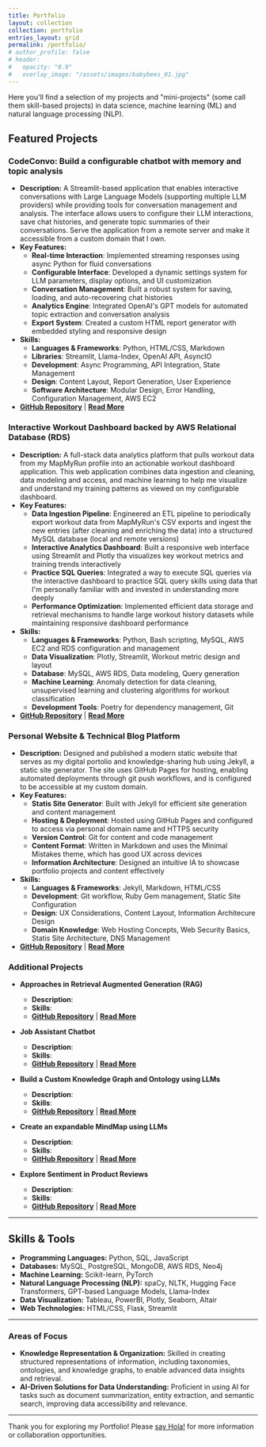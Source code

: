 ```yaml
---
title: Portfolio
layout: collection
collection: portfolio
entries_layout: grid
permalink: /portfolio/
# author_profile: false
# header:
#   opacity: "0.9"
#   overlay_image: "/assets/images/babybees_01.jpg"
---
```


Here you'll find a selection of my projects and "mini-projects" (some call them skill-based projects) in data science, machine learning (ML) and natural language processing (NLP). 

## Featured Projects

### CodeConvo: Build a configurable chatbot with memory and topic analysis

- **Description:** A Streamlit-based application that enables interactive conversations with Large Language Models (supporting multiple LLM providers) while providing tools for conversation management and analysis. The interface allows users to configure their LLM interactions, save chat histories, and generate topic summaries of their conversations. Serve the application from a remote server and make it accessible from a custom domain that I own.  
- **Key Features:**
  - **Real-time Interaction**: Implemented streaming responses using async Python for fluid conversations
  - **Configurable Interface**: Developed a dynamic settings system for LLM parameters, display options, and UI customization
  - **Conversation Management**: Built a robust system for saving, loading, and auto-recovering chat histories
  - **Analytics Engine**: Integrated OpenAI's GPT models for automated topic extraction and conversation analysis
  - **Export System**: Created a custom HTML report generator with embedded styling and responsive design
- **Skills:** 
  - **Languages & Frameworks**: Python, HTML/CSS, Markdown
  - **Libraries**: Streamlit, Llama-Index, OpenAI API, AsyncIO
  - **Development**: Async Programming, API Integration, State Management
  - **Design**: Content Layout, Report Generation, User Experience
  - **Software Architecture**: Modular Design, Error Handling, Configuration Management, AWS EC2
- **[GitHub Repository](https://github.com/dagny099/agentic_rag_kg/)** | **[Read More](https://codeconvo.barbhs.com/)**


### Interactive Workout Dashboard backed by AWS Relational Database (RDS)

- **Description:** A full-stack data analytics platform that pulls workout data from my MapMyRun profile into an actionable workout dashboard application. This web application combines data ingestion and cleaning, data modeling and access, and machine learning to help me visualize and understand my training patterns as viewed on my configurable dashboard. 
- **Key Features:**
  - **Data Ingestion Pipeline**: Engineered an ETL pipeline to periodically export workout data from MapMyRun's CSV exports and ingest the new entries (after cleaning and enriching the data) into a structured MySQL database (local and remote versions)
  - **Interactive Analytics Dashboard**: Built a responsive web interface using Streamlit and Plotly tha visualizes key workout metrics and training trends interactively
  - **Practice SQL Queries**: Integrated a way to execute SQL queries via the interactive dashboard to practice SQL query skills using data that I'm personally familiar with and invested in understanding more deeply
  - **Performance Optimization**: Implemented efficient data storage and retrieval mechanisms to handle large workout history datasets while maintaining responsive dashboard performance
- **Skills:**
  - **Languages & Frameworks**: Python, Bash scripting, MySQL, AWS EC2 and RDS configuration and management
  - **Data Visualization**: Plotly, Streamlit, Workout metric design and layout
  - **Database**: MySQL, AWS RDS, Data modeling, Query generation
  - **Machine Learning**: Anomaly detection for data cleaning, unsupervised learning and clustering algorithms for workout classification
  - **Development Tools**: Poetry for dependency management, Git
- **[GitHub Repository](https://github.com/dagny099/build_workout_dashboard/)** | **[Read More](https://workouts.barbhs.com/)**


### Personal Website & Technical Blog Platform

- **Description:** Designed and published a modern static website that serves as my digital portolio and knowledge-sharing hub using Jekyll, a static site generator. The site uses GitHub Pages for hosting, enabling automated deployments through git push workflows, and is configured to be accessible at my custom domain.  
- **Key Features:**
  - **Statis Site Generator**: Built with Jekyll for efficient site generation and content management 
  - **Hosting & Deployment**: Hosted using GitHub Pages and configured to access via personal domain name and HTTPS security
  - **Version Control**: Git for content and code management
  - **Content Format**: Written in Markdown and uses the Minimal Mistakes theme, which has good UX across devices
  - **Information Architecture**: Designed an intuitive IA to showcase portfolio projects and content effectively
- **Skills:**
  - **Languages & Frameworks**: Jekyll, Markdown, HTML/CSS
  - **Development**: Git workflow, Ruby Gem management, Static Site Configuration
  - **Design**: UX Considerations, Content Layout, Information Architecure Design
  - **Domain Knowledge**: Web Hosting Concepts, Web Security Basics, Statis Site Architecture, DNS Management
- **[GitHub Repository](https://github.com/dagny099/dagny099.github.io/)** | **[Read More](https://www.barbhs.com/)**


### Additional Projects
- **Approaches in Retrieval Augmented Generation (RAG)**
  - **Description**: 
  - **Skills**:
  - **[GitHub Repository](https://github.com/dagny099/train-rag-cnc)** | **[Read More]()**

- **Job Assistant Chatbot**
  - **Description**:
  - **Skills**:
  - **[GitHub Repository](https://github.com/dagny099/assistant_author)** | **[Read More](https://barbsassistant.streamlit.app/)**

- **Build a Custom Knowledge Graph and Ontology using LLMs**
  - **Description**:
  - **Skills**:
  - **[GitHub Repository](https://github.com/dagny099/learn-about-kg)** | **[Read More]()**

- **Create an expandable MindMap using LLMs**
  - **Description**:
  - **Skills**:
  - **[GitHub Repository](https://github.com/dagny099/agentic_rag_kg)** | **[Read More]()**

- **Explore Sentiment in Product Reviews**
  - **Description**:
  - **Skills**:
  - **[GitHub Repository](https://github.com/dagny099/nlp-sentiment)** | **[Read More]()**

---

## Skills & Tools

- **Programming Languages:** Python, SQL, JavaScript
- **Databases:** MySQL, PostgreSQL, MongoDB, AWS RDS, Neo4j
- **Machine Learning:** Scikit-learn, PyTorch
- **Natural Language Processing (NLP):** spaCy, NLTK, Hugging Face Transformers, GPT-based Language Models, Llama-Index
- **Data Visualization:** Tableau, PowerBI, Plotly, Seaborn, Altair
- **Web Technologies:** HTML/CSS, Flask, Streamlit

---

### Areas of Focus

- **Knowledge Representation & Organization:** Skilled in creating structured representations of information, including taxonomies, ontologies, and knowledge graphs, to enable advanced data insights and retrieval.
- **AI-Driven Solutions for Data Understanding:** Proficient in using AI for tasks such as document summarization, entity extraction, and semantic search, improving data accessibility and relevance.

---
Thank you for exploring my Portfolio! Please [say Hola!](https://www.barbs.com/contact) for more information or collaboration opportunities.

